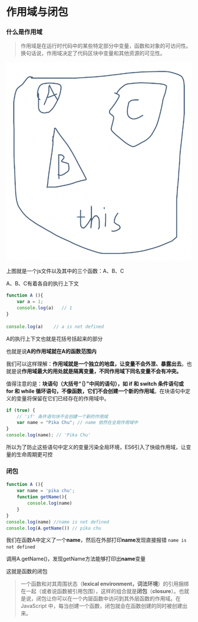 # 作用域与闭包

### 什么是作用域

> 作用域是在运行时代码中的某些特定部分中变量，函数和对象的可访问性。换句话说，作用域决定了代码区块中变量和其他资源的可见性。

![](../../.gitbook/assets/image%20%2865%29.png)

上图就是一个js文件以及其中的三个函数：A、B、C

A、B、C有着各自的执行上下文

```javascript
function A (){
    var a = 1;
    console.log(a)   // 1 
}

console.log(a)    // a is not defined
```

A的执行上下文也就是花括号括起来的部分

也就是说**A的作用域就在A的函数范围内**

我们可以这样理解：**作用域就是一个独立的地盘，让变量不会外泄、暴露出去**。也就是说**作用域最大的用处就是隔离变量，不同作用域下同名变量不会有冲突。**

值得注意的是：**块语句（大括号“｛｝”中间的语句），如 if 和 switch 条件语句或 for 和 while 循环语句，不像函数，它们不会创建一个新的作用域**。在块语句中定义的变量将保留在它们已经存在的作用域中。

```javascript
if (true) {
    // 'if' 条件语句块不会创建一个新的作用域
    var name = "Pika Chu"; // name 依然在全局作用域中
}
console.log(name); // 'Pika Chu'
```

所以为了防止这些语句中定义的变量污染全局环境，ES6引入了快级作用域，让变量的生命周期更可控





### 闭包

```javascript
function A (){
    var name = 'pika chu';
    function getName(){
        console.log(name)
    }
}
console.log(name) //name is not defined 
console.log(A.getName()) // pika chu
```

我们在函数A中定义了一个**name**，然后在外部打印**name**发现直接报错 `name is not defined`

调用A.getName\(\)，发现getName方法能够打印出**name**变量

这就是函数的闭包

> 一个函数和对其周围状态（**lexical environment，词法环境**）的引用捆绑在一起（或者说函数被引用包围），这样的组合就是**闭包**（**closure**）。也就是说，闭包让你可以在一个内层函数中访问到其外层函数的作用域。在 JavaScript 中，每当创建一个函数，闭包就会在函数创建的同时被创建出来。

